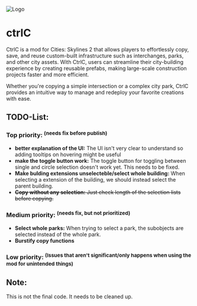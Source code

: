 
![Logo](https://github.com/user-attachments/assets/4cb533bc-c50e-416c-a79b-44fe3dc9f09b)

# ctrlC
CtrlC is a mod for Cities: Skylines 2 that allows players to effortlessly copy, save, and reuse custom-built infrastructure such as interchanges, parks, and other city assets. With CtrlC, users can streamline their city-building experience by creating reusable prefabs, making large-scale construction projects faster and more efficient.

Whether you're copying a simple intersection or a complex city park, CtrlC provides an intuitive way to manage and redeploy your favorite creations with ease.



## TODO-List:

### Top priority:  <sup>(needs fix before publish)</sup>
- **better explanation of the UI:** The UI isn't very clear to understand so adding tooltips on hovering might be useful
- **make the toggle button work:** The toggle button for toggling between single and circle selection doesn't work yet. This needs to be fixed.  
- **Make bulding extensions unselecteble/select whole building:** When selecting a extension of the building, we should instead select the parent building.
- ~~**Copy without any selection:** Just check length of the selection lists before copying.~~

### Medium priority:  <sup>(needs fix, but not prioritized)</sup>
- **Select whole parks:** When trying to select a park, the subobjects are selected instead of the whole park.
- **Burstify copy functions**

### Low priority:  <sup>(Issues that aren't significant/only happens when using the mod for unintended things)</sup>


## Note:
This is not the final code. It needs to be cleaned up.
